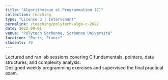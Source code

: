 ```yaml
---
title: "Algorithmique et Programmation (C)"
collection: teaching
type: "Licence 3 | Intervenant"
permalink: /teaching/polytech-algo-c-2022
date: 2022-09-01
venue: "Polytech Sorbonne, Sorbonne Université"
location: "Paris, France"
students: 70
---
```


Lectured and ran lab sessions covering C fundamentals, pointers, data structures, and complexity analysis.  
Designed weekly programming exercises and supervised the final practical exam.
